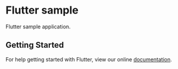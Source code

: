 # Flutter sample

Flutter sample application.

## Getting Started

For help getting started with Flutter, view our online
[documentation](https://flutter.io/).
